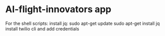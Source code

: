 # AI-flight-innovators app

For the shell scripts:
install jq:
sudo apt-get update
sudo apt-get install jq
install twilio cli and add credentials
